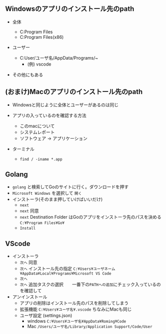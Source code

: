 ## Windowsのアプリのインストール先のpath
- 全体
  - C:Program Files
  - C:Program Files(x86)

- ユーザー
  - C:User/ユーザ名/AppData/Programs/~ 
    - (例) vscode 
- その他にもある

## (おまけ)Macのアプリのインストール先のpath
- Windowsと同じように全体とユーザーがあるのは同じ
- アプリの入っているのを確認する方法
  - このmacについて
  - システムレポート
  - ソフトウェア -> アプリケーション

- ターミナル
  - `find / -iname *.app` 

## Golang
- `golang` と検索してGoのサイトに行く。ダウンロードを押す
- `Microsoft Windows` を選択して `開く`
- インストーラ(そのまま押していけばいいだけ)
  - `next`
  - `next` 同意
  - `next` Destination Folder はGoのアプリをインストーラ先のパスを決める `C:¥Program Files¥Go¥`
  - `Install`

## VScode
- インストーラ
  - `次へ` 同意
  - `次へ` インストール先の指定 `C:¥Users¥ユーザネーム¥AppData¥Local¥Programs¥Microsoft VS Code`
  - `次へ` 
  - `次へ` 追加タスクの選択　　一番下の`PATHへの追加`にチェック入っているのを確認して
- アンインストール
  - アプリの削除はインストール先のパスを削除してしまう
  - 拡張機能 `C:¥Users¥ユーザ名¥.vscode` ちなみにMacも同じ
  - ユーザ設定 (settings.json)
    - windows `C:¥Users¥ユーザ名¥AppData¥Roming¥Code`
    - Mac `/Users/ユーザ名/Library/Application Support/Code/User`
